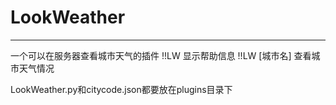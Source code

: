 # LookWeather

--------

一个可以在服务器查看城市天气的插件
!!LW 显示帮助信息
!!LW [城市名] 查看城市天气情况

LookWeather.py和citycode.json都要放在plugins目录下

